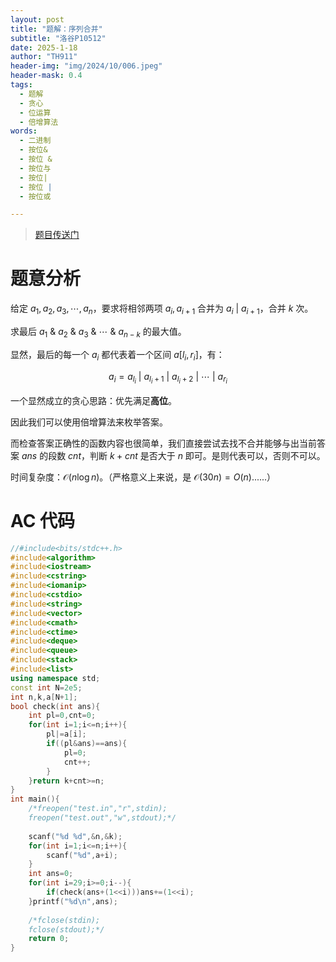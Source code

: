 ```yaml
---
layout: post
title: "题解：序列合并"
subtitle: "洛谷P10512"
date: 2025-1-18
author: "TH911"
header-img: "img/2024/10/006.jpeg"
header-mask: 0.4
tags:
  - 题解
  - 贪心
  - 位运算
  - 倍增算法
words:
  - 二进制
  - 按位&
  - 按位 & 
  - 按位与
  - 按位|
  - 按位 | 
  - 按位或

---
```


> [题目传送门](https://www.luogu.com.cn/problem/P10512)

# 题意分析

给定 $a_1,a_2,a_3,\cdots,a_n$，要求将相邻两项 $a_i,a_{i+1}$ 合并为 $a_i\ \vert \ a_{i+1}$，合并 $k$ 次。

求最后 $a_1\ \&\ a_2\ \&\ a_3\ \&\ \cdots\ \&\ a_{n-k}$ 的最大值。

显然，最后的每一个 $a_i$ 都代表着一个区间 $a[l_i,r_i]$，有：

$$
a_i=a_{l_i}\ \vert\ a_{l_i+1}\ \vert\ a_{l_i+2}\ \vert\ \cdots\ \vert\ a_{r_i}
$$

一个显然成立的贪心思路：优先满足**高位**。

因此我们可以使用倍增算法来枚举答案。

而检查答案正确性的函数内容也很简单，我们直接尝试去找不合并能够与出当前答案 $ans$ 的段数 $cnt$，判断 $k+cnt$ 是否大于 $n$ 即可。是则代表可以，否则不可以。

时间复杂度：$\mathcal O(n\log n)$。（严格意义上来说，是 $\mathcal O(30n)=O(n)$......）

# AC 代码

```cpp
//#include<bits/stdc++.h>
#include<algorithm>
#include<iostream>
#include<cstring>
#include<iomanip>
#include<cstdio>
#include<string>
#include<vector>
#include<cmath> 
#include<ctime>
#include<deque>
#include<queue>
#include<stack>
#include<list>
using namespace std;
const int N=2e5;
int n,k,a[N+1];
bool check(int ans){
	int pl=0,cnt=0;
	for(int i=1;i<=n;i++){
		pl|=a[i];
		if((pl&ans)==ans){
			pl=0;
			cnt++;
		}
	}return k+cnt>=n;
}
int main(){
	/*freopen("test.in","r",stdin);
	freopen("test.out","w",stdout);*/
	
	scanf("%d %d",&n,&k);
	for(int i=1;i<=n;i++){
		scanf("%d",a+i);
	}
	int ans=0;
	for(int i=29;i>=0;i--){
		if(check(ans+(1<<i)))ans+=(1<<i);
	}printf("%d\n",ans);
	
	/*fclose(stdin);
	fclose(stdout);*/
	return 0;
}
```

